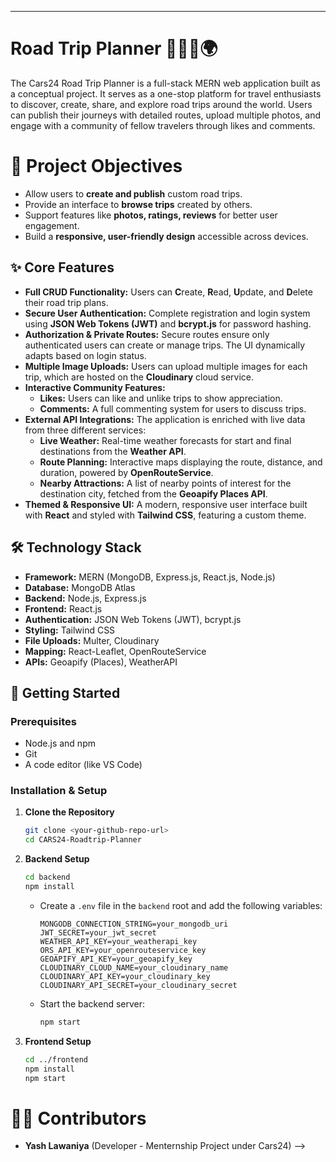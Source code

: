 


-----

# **Road Trip Planner 🚗💨🚗🌍**

The Cars24 Road Trip Planner is a full-stack MERN web application built as a conceptual project. It serves as a one-stop platform for travel enthusiasts to discover, create, share, and explore road trips around the world. Users can publish their journeys with detailed routes, upload multiple photos, and engage with a community of fellow travelers through likes and comments.

# 🎯 Project Objectives
- Allow users to **create and publish** custom road trips.  
- Provide an interface to **browse trips** created by others.  
- Support features like **photos, ratings, reviews** for better user engagement.   
- Build a **responsive, user-friendly design** accessible across devices.  

## **✨ Core Features**

  * **Full CRUD Functionality:** Users can **C**reate, **R**ead, **U**pdate, and **D**elete their road trip plans.
  * **Secure User Authentication:** Complete registration and login system using **JSON Web Tokens (JWT)** and **bcrypt.js** for password hashing.
  * **Authorization & Private Routes:** Secure routes ensure only authenticated users can create or manage trips. The UI dynamically adapts based on login status.
  * **Multiple Image Uploads:** Users can upload multiple images for each trip, which are hosted on the **Cloudinary** cloud service.
  * **Interactive Community Features:**
      * **Likes:** Users can like and unlike trips to show appreciation.
      * **Comments:** A full commenting system for users to discuss trips.
  * **External API Integrations:** The application is enriched with live data from three different services:
      * **Live Weather:** Real-time weather forecasts for start and final destinations from the **Weather API**.
      * **Route Planning:** Interactive maps displaying the route, distance, and duration, powered by **OpenRouteService**.
      * **Nearby Attractions:** A list of nearby points of interest for the destination city, fetched from the **Geoapify Places API**.
  * **Themed & Responsive UI:** A modern, responsive user interface built with **React** and styled with **Tailwind CSS**, featuring a custom theme.

## **🛠️ Technology Stack**

  * **Framework:** MERN (MongoDB, Express.js, React.js, Node.js)
  * **Database:** MongoDB Atlas
  * **Backend:** Node.js, Express.js
  * **Frontend:** React.js
  * **Authentication:** JSON Web Tokens (JWT), bcrypt.js
  * **Styling:** Tailwind CSS
  * **File Uploads:** Multer, Cloudinary
  * **Mapping:** React-Leaflet, OpenRouteService
  * **APIs:** Geoapify (Places), WeatherAPI

## **🚀 Getting Started**

### **Prerequisites**

  * Node.js and npm
  * Git
  * A code editor (like VS Code)

### **Installation & Setup**

1.  **Clone the Repository**

    ```bash
    git clone <your-github-repo-url>
    cd CARS24-Roadtrip-Planner
    ```

2.  **Backend Setup**

    ```bash
    cd backend
    npm install
    ```

      * Create a `.env` file in the `backend` root and add the following variables:
        ```
        MONGODB_CONNECTION_STRING=your_mongodb_uri
        JWT_SECRET=your_jwt_secret
        WEATHER_API_KEY=your_weatherapi_key
        ORS_API_KEY=your_openrouteservice_key
        GEOAPIFY_API_KEY=your_geoapify_key
        CLOUDINARY_CLOUD_NAME=your_cloudinary_name
        CLOUDINARY_API_KEY=your_cloudinary_key
        CLOUDINARY_API_SECRET=your_cloudinary_secret
        ```
      * Start the backend server:
        ```bash
        npm start
        ```

3.  **Frontend Setup**

    ```bash
    cd ../frontend
    npm install
    npm start
    ```
# 👨‍💻 Contributors
- **Yash Lawaniya** (Developer - Menternship Project under Cars24) -->
